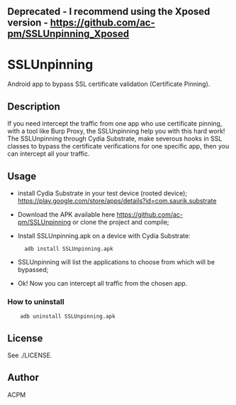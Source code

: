 Deprecated - I recommend using the Xposed version - https://github.com/ac-pm/SSLUnpinning_Xposed
------------

SSLUnpinning
========

Android app to bypass SSL certificate validation (Certificate Pinning).

Description
-----------

If you need intercept the traffic from one app who use certificate pinning, with a tool like Burp Proxy, the SSLUnpinning help you with this hard work! 
The SSLUnpinning through Cydia Substrate, make severous hooks in SSL classes to bypass the certificate verifications for one specific app, then you can intercept all your traffic.

Usage
---------------

* install Cydia Substrate in your test device (rooted device);
https://play.google.com/store/apps/details?id=com.saurik.substrate
* Download the APK available here https://github.com/ac-pm/SSLUnpinning or clone the project and compile;
* Install SSLUnpinning.apk on a device with Cydia Substrate:

        adb install SSLUnpinning.apk

* SSLUnpinning will list the applications to choose from which will be bypassed;
* Ok! Now you can intercept all traffic from the chosen app.

### How to uninstall

        adb uninstall SSLUnpinning.apk
        
License
-------

See ./LICENSE.

Author
-------

ACPM
